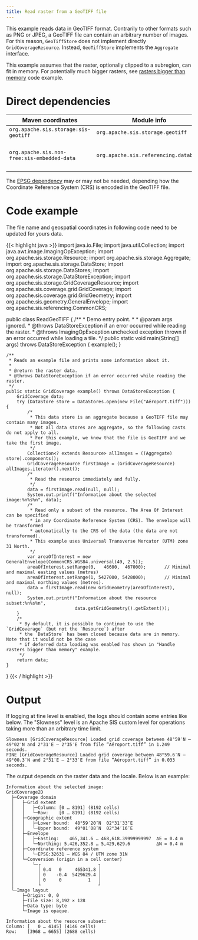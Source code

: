 ```yaml
---
title: Read raster from a GeoTIFF file
---
```


This example reads data in GeoTIFF format.
Contrarily to other formats such as PNG or JPEG,
a GeoTIFF file can contain an arbitrary number of images.
For this reason, `GeoTiffStore` does not implement directly `GridCoverageResource`.
Instead, `GeoTiffStore` implements the `Aggregate` interface.

This example assumes that the raster, optionally clipped to a subregion, can fit in memory.
For potentially much bigger rasters,
see [rasters bigger than memory](rasters_bigger_than_memory.html) code example.


# Direct dependencies

Maven coordinates                           | Module info                           | Remarks
------------------------------------------- | ------------------------------------- | -----------------------------
`org.apache.sis.storage:sis-geotiff`        | `org.apache.sis.storage.geotiff`      |
`org.apache.sis.non-free:sis-embedded-data` | `org.apache.sis.referencing.database` | Optional. Non-Apache license.

The [EPSG dependency](../epsg.html) may or may not be needed,
depending how the Coordinate Reference System (CRS) is encoded in the GeoTIFF file.


# Code example

The file name and geospatial coordinates in following code need to be updated for yours data.

{{< highlight java >}}
import java.io.File;
import java.util.Collection;
import java.awt.image.ImagingOpException;
import org.apache.sis.storage.Resource;
import org.apache.sis.storage.Aggregate;
import org.apache.sis.storage.DataStore;
import org.apache.sis.storage.DataStores;
import org.apache.sis.storage.DataStoreException;
import org.apache.sis.storage.GridCoverageResource;
import org.apache.sis.coverage.grid.GridCoverage;
import org.apache.sis.coverage.grid.GridGeometry;
import org.apache.sis.geometry.GeneralEnvelope;
import org.apache.sis.referencing.CommonCRS;

public class ReadGeoTIFF {
    /**
     * Demo entry point.
     *
     * @param  args  ignored.
     * @throws DataStoreException if an error occurred while reading the raster.
     * @throws ImagingOpException unchecked exception thrown if an error occurred while loading a tile.
     */
    public static void main(String[] args) throws DataStoreException {
        example();
    }

    /**
     * Reads an example file and prints some information about it.
     *
     * @return the raster data.
     * @throws DataStoreException if an error occurred while reading the raster.
     */
    public static GridCoverage example() throws DataStoreException {
        GridCoverage data;
        try (DataStore store = DataStores.open(new File("Aéroport.tiff"))) {
            /*
             * This data store is an aggregate because a GeoTIFF file may contain many images.
             * Not all data stores are aggregate, so the following casts do not apply to all.
             * For this example, we know that the file is GeoTIFF and we take the first image.
             */
            Collection<? extends Resource> allImages = ((Aggregate) store).components();
            GridCoverageResource firstImage = (GridCoverageResource) allImages.iterator().next();
            /*
             * Read the resource immediately and fully.
             */
            data = firstImage.read(null, null);
            System.out.printf("Information about the selected image:%n%s%n", data);
            /*
             * Read only a subset of the resource. The Area Of Interest can be specified
             * in any Coordinate Reference System (CRS). The envelope will be transformed
             * automatically to the CRS of the data (the data are not transformed).
             * This example uses Universal Transverse Mercator (UTM) zone 31 North.
             */
            var areaOfInterest = new GeneralEnvelope(CommonCRS.WGS84.universal(49, 2.5));
            areaOfInterest.setRange(0,   46600,  467000);       // Minimal and maximal easting values (metres)
            areaOfInterest.setRange(1, 5427000, 5428000);       // Minimal and maximal northing values (metres).
            data = firstImage.read(new GridGeometry(areaOfInterest), null);
            System.out.printf("Information about the resource subset:%n%s%n",
                              data.getGridGeometry().getExtent());
        }
        /*
         * By default, it is possible to continue to use the `GridCoverage` (but not the `Resource`) after
         * the `DataStore` has been closed because data are in memory. Note that it would not be the case
         * if deferred data loading was enabled has shown in "Handle rasters bigger than memory" example.
         */
        return data;
    }
}
{{< / highlight >}}


# Output

If logging at fine level is enabled, the logs should contain some entries like below.
The "Slowness" level is an Apache SIS custom level for operations taking more than an arbitrary time limit.

```
Slowness [GridCoverageResource] Loaded grid coverage between 48°59′N – 49°02′N and 2°31′E – 2°35′E from file “Aéroport.tiff” in 1.249 seconds.
FINE [GridCoverageResource] Loaded grid coverage between 48°59.6′N – 49°00.3′N and 2°31′E – 2°33′E from file “Aéroport.tiff” in 0.033 seconds.
```

The output depends on the raster data and the locale.
Below is an example:

```
Information about the selected image:
GridCoverage2D
  ├─Coverage domain
  │   ├─Grid extent
  │   │   ├─Column: [0 … 8191] (8192 cells)
  │   │   └─Row:    [0 … 8191] (8192 cells)
  │   ├─Geographic extent
  │   │   ├─Lower bound:  48°59′20″N  02°31′33″E
  │   │   └─Upper bound:  49°01′08″N  02°34′16″E
  │   ├─Envelope
  │   │   ├─Easting:    465,341.6 … 468,618.39999999997  ∆E = 0.4 m
  │   │   └─Northing: 5,426,352.8 … 5,429,629.6          ∆N = 0.4 m
  │   ├─Coordinate reference system
  │   │   └─EPSG:32631 — WGS 84 / UTM zone 31N
  │   └─Conversion (origin in a cell center)
  │       └─┌                      ┐
  │         │ 0.4   0     465341.8 │
  │         │ 0    -0.4  5429629.4 │
  │         │ 0     0          1   │
  │         └                      ┘
  └─Image layout
      ├─Origin: 0, 0
      ├─Tile size: 8,192 × 128
      ├─Data type: byte
      └─Image is opaque.

Information about the resource subset:
Column: [   0 … 4145] (4146 cells)
Row:    [3968 … 6655] (2688 cells)
```
